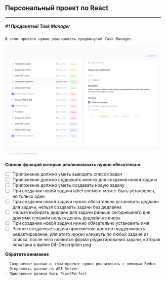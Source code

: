 ## Персональный проект по React

---

##### #1 Продвинтый Task Manager

```
В этом проекте нужно реализовать продвинутый Task Manager.
```

![alt text](https://github.com/RusKrim/task_manager_react_app/blob/main/src/images/project_overview.png?raw=true "Task Manager Mockup")

**Список функций которые реализовывать нужно обязательно**

- [ ] Приложение должно уметь выводить список задач
- [ ] Приложение должно содержать кнопку для создания новой задачи
- [ ] Приложение должно уметь создавать новую задачу
- [ ] При создании новой задачи label элемент может быть установлен, но только один
- [ ] При создании новой задачи нужно обязательно установить дедлайн для задачи,
      нельзя создавать задачи без дедлайна
- [ ] Нельзя выбирать дедлайн для задачи раньше сегодняшнего дня, другими словами
      нельзя делать дедлайн на вчера
- [ ] При создании новой задачи нужно обязательно установить имя
- [ ] Раннеe созданные задачи приложение должно поддерживать редактирование, для
      этого нужно кликнуть по любой задаче из списка, после чего появится форма
      редактирования задачи, которая показана в файле 04-Description.png

**Обратите внимание**

```
- Сохранение данных в этом проекте нужно реализовать с помощью Redux
- Отправлять данные на API Server
- Приложение должно быть PixelPerfect
```
